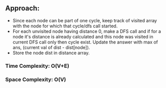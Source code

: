 ## Approach:
* Since each node can be part of one cycle, keep track of visited array with the node for which that cycle/dfs call started.
* For each unvisited node having distance 0, make a DFS call and if for a node it's distance is already calculated and this node was visited in current DFS call only then cycle exist. Update the answer with max of ans, (current val of dist - dist[node]).
* Store the node dist in distance array.
​
### Time Complexity: O(V+E)
### Space Complexity: O(V)